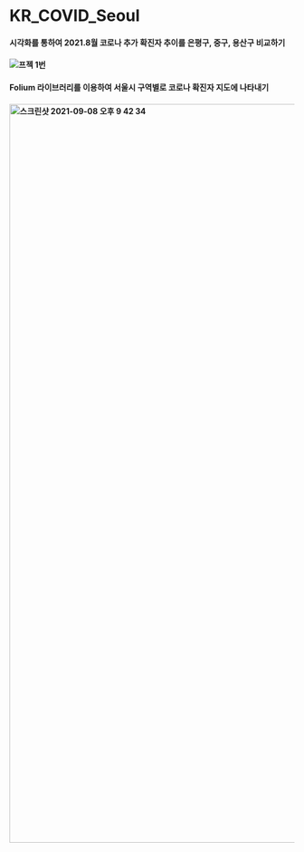 # KR_COVID_Seoul

<h4>시각화를 통하여 2021.8월 코로나 추가 확진자 추이를 은평구, 중구, 용산구 비교하기<h4>

![프젝 1번](https://user-images.githubusercontent.com/86551201/132510631-da1dd379-405f-44a5-bbd2-2e73e7782ee9.png)

<h4>Folium 라이브러리를 이용하여 서울시 구역별로 코로나 확진자 지도에 나타내기<h4>
<img width="1304" alt="스크린샷 2021-09-08 오후 9 42 34" src="https://user-images.githubusercontent.com/86551201/132511854-cafb67b4-5169-4306-adb4-5dccaf295214.png">
